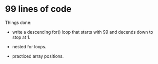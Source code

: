 # 99 lines of code

Things done:

* write a descending for() loop that starts with 99 and decends down to stop at 1.

* nested for loops.

* practiced array positions.